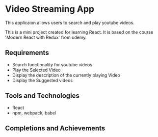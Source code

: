 # Video Streaming App

This applicaion allows users to search and play youtube videos.

This is a mini project created for learning React. It is based on the course 'Modern React with Redux' from udemy. 

## Requirements
  - Search functionality for youtube videos
  - Play the Selected Video
  - Display the description of the currently playing Video
  - Display the Suggested videos

## Tools and Technologies
  - React
  - npm, webpack, babel

## Completions and Achievements
